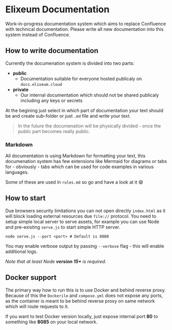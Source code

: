 # Elixeum Documentation

Work-in-progress documentation system which aims to replace Confluence with technical documentation.
Please write all new documentation into this system instead of Confluence.

## How to write documentation
Currently the documenation system is divided into two parts:
 - **public**
   - Documentation suitable for everyone hosted publicaly on `docs.elixeum.cloud`
 - **private**
   - Our internal documentation which should not be shared publicaly including any keys or secrets

At the begining just select in which part of documentation your text should be and create sub-folder or just `.md` file and write your text.

> In the future the documenation will be physically divided - once the public part becomes really public.

### Markdown

All documentation is using Markdown for formatting your text, this documenation system has few extensions like Mermaid for diagrams or tabs for - obviously - tabs which can be used for code examples in various languages.

Some of these are used in `rules.md` so go and have a look at it :smile:

## How to start

Due browsers security limitations you can not open directly `index.html` as it will block loading external resources due `file://` protocol.
You need to setup simple local server to serve assets, for example you can use Node and pre-existing `serve.js` to start simple HTTP server.

```shell
node serve.js --port <port> # Default is 8080
```

You may enable verbose output by passing `--verbose` flag - this will enable additional logs.

*Note that at least Node **version 15+** is required.*

## Docker support

The primary way how to run this is to use Docker and behind reverse proxy. Because of this the `Dockerile` and `compose.yml` does not expose any ports, as the container is meant to be behind reverse proxy on same network which will route requests to it.

If you want to test Docker version locally, just expose internal port **80** to something like **8085** on your local network.
